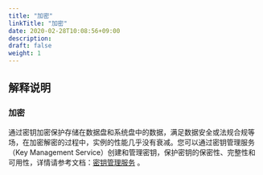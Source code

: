 ```yaml
---
title: "加密"
linkTitle: "加密"
date: 2020-02-28T10:08:56+09:00
description:
draft: false
weight: 1
---
```


## 解释说明

### 加密

通过密钥加密保护存储在数据盘和系统盘中的数据，满足数据安全或法规合规等场，在加密解密的过程中，实例的性能几乎没有衰减。您可以通过密钥管理服务（Key Management Service）创建和管理密钥，保护密钥的保密性、完整性和可用性，详情请参考文档：[密钥管理服务](/security/key_management_service/intro/intro) 。

